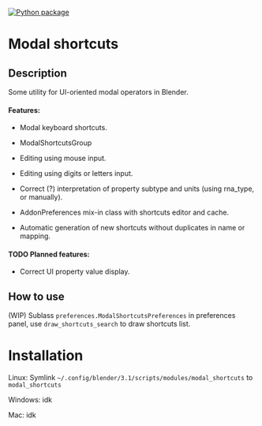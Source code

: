 [![Python package](https://github.com/0djentd/modal_shortcuts/actions/workflows/python-package.yml/badge.svg?branch=master)](https://github.com/0djentd/modal_shortcuts/actions/workflows/python-package.yml)

# Modal shortcuts
## Description
Some utility for UI-oriented modal operators in Blender.

#### Features:
*   Modal keyboard shortcuts.

*   ModalShortcutsGroup

*   Editing using mouse input.

*   Editing using digits or letters input.

*   Correct (?) interpretation of property subtype and units (using rna_type, or manually).

*   AddonPreferences mix-in class with shortcuts editor and cache.

*   Automatic generation of new shortcuts without duplicates in name or mapping.

#### TODO Planned features:
* Correct UI property value display.

## How to use
(WIP)
Sublass `preferences.ModalShortcutsPreferences` in preferences panel, use `draw_shortcuts_search` to draw shortcuts list.


# Installation
Linux:
Symlink `~/.config/blender/3.1/scripts/modules/modal_shortcuts` to `modal_shortcuts`

Windows:
idk

Mac:
idk
